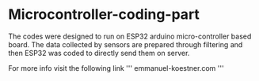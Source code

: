 # Microcontroller-coding-part

The codes were designed to run on ESP32 arduino micro-controller based board.
The data collected by sensors are prepared through filtering and then ESP32 was coded to directly send them on server.

For more info visit the following link
'''
  emmanuel-koestner.com
'''
